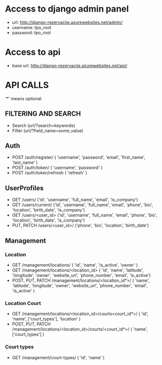 # Access to django admin panel
 - url: http://django-rezervacije.azurewebsites.net/admin/
 - username: tpo_root
 - password: tpo_root

# Access to api
  - base url: http://django-rezervacije.azurewebsites.net/api/


# API CALLS

'*' means optional

## FILTERING AND SEARCH
 - Search (url/?search=keywords)
 - Filter (url/?field_name=some_value)

## Auth
 - POST /auth/register/ ( 'username', 'password', 'email', 'first_name', 'last_name' )
 - POST /auth/token/ ( 'username', 'password' )
 - POST /auth/token/refresh ( 'refresh' )

## UserProfiles
 - GET /users/ ('id', 'username', 'full_name', 'email', 'is_company')
 - GET /users/current/ ('id', 'username', 'full_name', 'email', 'phone', 'bio', 'location', 'birth_date', 'is_company')
 - GET /users/<user_id> ('id', 'username', 'full_name', 'email', 'phone', 'bio', 'location', 'birth_date', 'is_company')
 - PUT, PATCH /users/<user_id>/ ('phone', 'bio', 'location', 'birth_date')


## Management

### Location
 - GET /management/locations/ ( 'id', 'name', 'is_active', 'owner' )
 - GET /management/locations/<location_id> ( 'id', 'name', 'latitude', 'longitude', 'owner', 'website_url', 'phone_number', 'email', 'is_active')
 - POST, PUT, PATCH /management/locations/<location_id*>/ ( 'name', 'latitude', 'longitude', 'owner', 'website_url', 'phone_number', 'email', 'is_active' )

### Location Court
 - GET /management/locations/<location_id>/courts<court_id*>/ ( 'id', 'name', ['court_types'], 'location' )
 - POST, PUT, PATCH /management/locations/<location_id>/courts/<court_id*>/ ( 'name', ['court_types'] )

### Court types
 - GET /management/court-types/ ( 'id', 'name' )